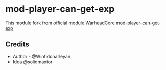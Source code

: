 # mod-player-can-get-exp

This module fork from official module WarheadCore [mod-player-can-get-exp](https://github.com/WarheadCore/WarheadCore/tree/master/modules/mod-player-can-get-exp)

## Credits
- Author - @Winfidonarleyan
- Idea @solidmaxtor
